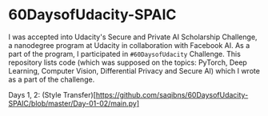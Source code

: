 # 60DaysofUdacity-SPAIC
I was accepted into Udacity's Secure and Private AI Scholarship Challenge, a nanodegree program at Udacity in collaboration with Facebook AI. As a part of the program, I participated in `#60DaysofUdacity` Challenge. This repository lists code (which was supposed on the topics: PyTorch, Deep Learning, Computer Vision, Differential Privacy and Secure AI) which I wrote as a part of the challenge.

Days 1, 2: (Style Transfer)[https://github.com/saqibns/60DaysofUdacity-SPAIC/blob/master/Day-01-02/main.py]

